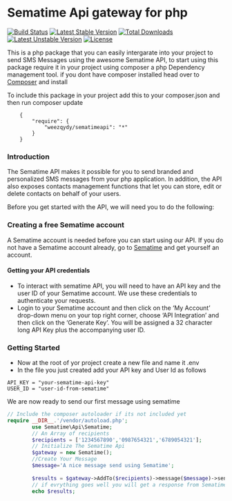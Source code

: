 
# Sematime Api gateway for php 

[![Build Status](https://secure.travis-ci.org/nategood/httpful.png?branch=master)](http://travis-ci.org/nategood/httpful) 
[![Latest Stable Version](https://poser.pugx.org/weezqydy/sematimeapi/v/stable)](https://packagist.org/packages/weezqydy/sematimeapi) [![Total Downloads](https://poser.pugx.org/weezqydy/sematimeapi/downloads)](https://packagist.org/packages/weezqydy/sematimeapi) [![Latest Unstable Version](https://poser.pugx.org/weezqydy/sematimeapi/v/unstable)](https://packagist.org/packages/weezqydy/sematimeapi) [![License](https://poser.pugx.org/weezqydy/sematimeapi/license)](https://packagist.org/packages/weezqydy/sematimeapi)

This is a php package that you can easily intergarate into your project to send SMS Messages using the awesome Sematime API, to start using this package require it in your project using composer a php Dependency management tool.
if you dont have composer installed head over to [Composer](http://getcomposer.org/download) and install

To include this package in your project add this to your composer.json and then run composer update
```
	{
        "require": {
            "weezqydy/sematimeapi": "*"
        }
    }
```
### Introduction
The Sematime API makes it possible for you to send branded and personalized SMS messages
from your php application. In addition, the API also exposes contacts management functions that let
you can store, edit or delete contacts on behalf of your users.

Before you get started with the API, we will need you to do the following:
### Creating a free Sematime account
A Sematime account is needed before you can start using our API. If you do not have a
Sematime account already, go to [Sematime](https://myaccount.sematime.com/regiser) and get
yourself an account.

#### Getting your API credentials

- To interact with sematime API, you will need to have an API key and the user ID of your Sematime account. We use these credentials to authenticate your requests.
- Login to your Sematime account and then click on the ‘My Account’ drop-down menu on your top right corner, choose ‘API Integration’ and then click on the ‘Generate Key’. You will be assigned a 32 character long API Key plus the accompanying user ID.

### Getting Started
- Now at the root of yor project create a new file and name it .env 
- In the file you just created add your API key and User Id as follows
```
API_KEY = "your-sematime-api-key"
USER_ID = "user-id-from-sematime"
```
We are now ready to send our first message using sematime
```php
// Include the composer autoloader if its not included yet
require __DIR__.'/vendor/autoload.php';
        use Sematime\Api\Sematime;
        // An Array of recipients
        $recipients = ['1234567890','0987654321','6789054321'];
        // Initialize The Sematime Api
        $gateway = new Sematime();
        //Create Your Message
        $message='A nice message send using Sematime';
       
        $results = $gateway->AddTo($recipients)->message($message)->send();
        // if evrything goes well you will get a response from Sematime
        echo $results;
        
 ```
 
